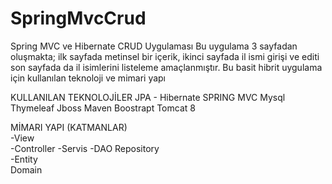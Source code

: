 # SpringMvcCrud
Spring MVC ve Hibernate CRUD Uygulaması
Bu uygulama 3 sayfadan oluşmakta; ilk sayfada metinsel bir içerik, ikinci sayfada il ismi girişi ve editi son sayfada da il isimlerini listeleme amaçlanmıştır. Bu basit hibrit uygulama için kullanılan teknoloji ve mimari yapı

KULLANILAN TEKNOLOJİLER
JPA - Hibernate
SPRING MVC
Mysql
Thymeleaf
Jboss
Maven
Boostrapt
Tomcat 8

MİMARI YAPI (KATMANLAR)  
-View   
-Controller
-Servis
-DAO
Repository     
-Entity   
Domain 
	    
